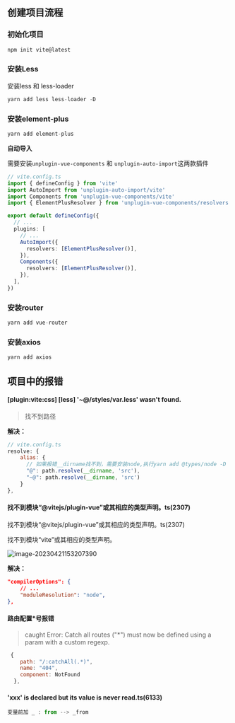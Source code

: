 ## 创建项目流程

### 初始化项目

```js
npm init vite@latest
```



### 安装Less

安装less 和 less-loader

```js
yarn add less less-loader -D
```



### 安装element-plus

```js
yarn add element-plus
```

**自动导入**

需要安装`unplugin-vue-components` 和 `unplugin-auto-import`这两款插件

```ts
// vite.config.ts
import { defineConfig } from 'vite'
import AutoImport from 'unplugin-auto-import/vite'
import Components from 'unplugin-vue-components/vite'
import { ElementPlusResolver } from 'unplugin-vue-components/resolvers'

export default defineConfig({
  // ...
  plugins: [
    // ...
    AutoImport({
      resolvers: [ElementPlusResolver()],
    }),
    Components({
      resolvers: [ElementPlusResolver()],
    }),
  ],
})
```



### 安装router

```js
yarn add vue-router
```



### 安装axios

```js
yarn add axios
```



## 项目中的报错

#### [plugin:vite:css] [less] '~@/styles/var.less' wasn't found. 

> 找不到路径

**解决：**

```js
// vite.config.ts
resolve: {
    alias: {
      // 如果报错__dirname找不到，需要安装node,执行yarn add @types/node -D
      "@": path.resolve(__dirname, 'src'),
      "~@": path.resolve(__dirname, 'src')
    }
},
```



#### 找不到模块“@vitejs/plugin-vue”或其相应的类型声明。ts(2307)

找不到模块“@vitejs/plugin-vue”或其相应的类型声明。ts(2307)

找不到模块“vite”或其相应的类型声明。

![image-20230421153207390](C:\Users\JS04\AppData\Roaming\Typora\typora-user-images\image-20230421153207390.png)

**解决：**

```json
"compilerOptions": {
   	// ...
    "moduleResolution": "node",
},
```



#### 路由配置*号报错

> caught Error: Catch all routes ("*") must now be defined using a param with a custom regexp.

```js
 {
    path: "/:catchAll(.*)",
    name: "404",
    component: NotFound
  },

```



#### 'xxx' is declared but its value is never read.ts(6133)

```js
变量前加 _ : from --> _from
```

